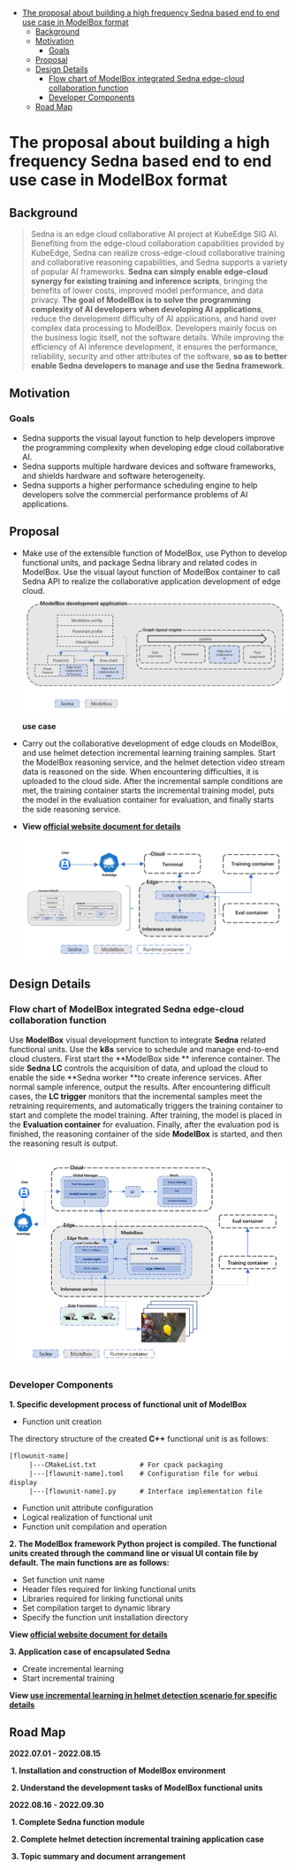 - [The proposal about building a high frequency Sedna based end to end use case in ModelBox format](#The-proposal-about-building-a-high-frequency-Sedna-based-end-to-end-use-case-in-ModelBox-format)
  - [Background](#Background)
  - [Motivation](#Motivation)
    - [Goals](#Goals)
  - [Proposal](#Proposal)
  - [Design Details](#Design-Details)
    - [Flow chart of ModelBox integrated Sedna edge-cloud collaboration function](#Flow-chart-of-ModelBox-integrated-Sedna-edge-cloud-collaboration-function)
    - [Developer Components](#Developer-Components)
  - [Road Map](#Road-Map)

# The proposal about building a high frequency Sedna based end to end use case in ModelBox format

## Background

> Sedna is an edge cloud collaborative AI project at KubeEdge SIG AI. Benefiting from the edge-cloud collaboration capabilities provided by KubeEdge, Sedna can realize cross-edge-cloud collaborative training and collaborative reasoning capabilities, and Sedna supports a variety of popular AI frameworks. **Sedna can simply enable edge-cloud synergy for existing training and inference scripts**, bringing the benefits of lower costs, improved model performance, and data privacy. **The goal of ModelBox is to solve the programming complexity of AI developers when developing AI applications**, reduce the development difficulty of AI applications, and hand over complex data processing to ModelBox. Developers mainly focus on the business logic itself, not the software details. While improving the efficiency of AI inference development, it ensures the performance, reliability, security and other attributes of the software, **so as to better enable Sedna developers to manage and use the Sedna framework**.

## Motivation

### Goals

- Sedna supports the visual layout function to help developers improve the programming complexity when developing edge cloud collaborative AI.
- Sedna supports multiple hardware devices and software frameworks, and shields hardware and software heterogeneity.
- Sedna supports a higher performance scheduling engine to help developers solve the commercial performance problems of AI applications.

## Proposal

- Make use of the extensible function of ModelBox, use Python to develop functional units, and package Sedna library and related codes in ModelBox. Use the visual layout function of ModelBox container to call Sedna API to realize the collaborative application development of edge cloud.![ModelBox_Development_Application](./images/ModelBox_Development_Application.png)

  **use case**

- Carry out the collaborative development of edge clouds on ModelBox, and use helmet detection incremental learning training samples. Start the ModelBox reasoning service, and the helmet detection video stream data is reasoned on the side. When encountering difficulties, it is uploaded to the cloud side. After the incremental sample conditions are met, the training container starts the incremental training model, puts the model in the evaluation container for evaluation, and finally starts the side reasoning service.

- **View [official website document for details]( https://modelbox-ai.com/ )**

  

  ![Helmet_detection_case](./images/Helmet_detection_case.png)

## Design Details

### Flow chart of ModelBox integrated Sedna edge-cloud collaboration function

Use **ModelBox** visual development function to integrate **Sedna** related functional units. Use the **k8s** service to schedule and manage end-to-end cloud clusters. First start the **ModelBox side ** inference container. The side **Sedna LC** controls the acquisition of data, and upload the cloud to enable the side **Sedna worker **to create inference services. After normal sample inference, output the results. After encountering difficult cases, the **LC trigger** monitors that the incremental samples meet the retraining requirements, and automatically triggers the training container to start and complete the model training. After training, the model is placed in the **Evaluation container** for evaluation. Finally, after the evaluation pod is finished, the reasoning container of the side **ModelBox** is started, and then the reasoning result is output.

![ModelBox_intergrated_Sedna_flow_chart](./images/ModelBox_intergrated_Sedna_flow_chart.png)



### Developer Components

**1. Specific development process of functional unit of ModelBox**

- Function unit creation

 The directory structure of the created **C++** functional unit is as follows:

```
[flowunit-name]
     |---CMakeList.txt           # For cpack packaging
     |---[flowunit-name].toml    # Configuration file for webui display
     |---[flowunit-name].py      # Interface implementation file
```

- Function unit attribute configuration
- Logical realization of functional unit
- Function unit compilation and operation



**2. The ModelBox framework Python project is compiled. The functional units created through the command line or visual UI contain file by default. The main functions are as follows:**

- Set function unit name
- Header files required for linking functional units
- Libraries required for linking functional units
- Set compilation target to dynamic library
- Specify the function unit installation directory

**View [official website document for details]( https://modelbox-ai.com/ )**



**3. Application case of encapsulated Sedna**

- Create incremental learning
- Start incremental training

**View [use incremental learning in helmet detection scenario for specific details](https://github.com/kubeedge/sedna/blob/main/examples/incremental_learning/helmet_detection/README.md)**



## Road Map

**2022.07.01 - 2022.08.15**

​	**1. Installation and construction of ModelBox environment**

​	**2. Understand the development tasks of ModelBox functional units**

**2022.08.16 - 2022.09.30**

​	**1. Complete Sedna function module**

​	**2. Complete helmet detection incremental training application case**

​	**3. Topic summary and document arrangement**